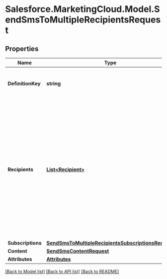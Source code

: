 # Salesforce.MarketingCloud.Model.SendSmsToMultipleRecipientsRequest
## Properties

Name | Type | Description | Notes
------------ | ------------- | ------------- | -------------
**DefinitionKey** | **string** | Unique, user-generated key to access the definition object. | 
**Recipients** | [**List&lt;Recipient&gt;**](Recipient.md) | Array of recipient objects that contain parameters and metadata for the recipients, such as send tracking and personalization attributes. Use this parameter to send to multiple recipients in one request. Use either the recipient or recipients parameter, but not both. | 
**Subscriptions** | [**SendSmsToMultipleRecipientsSubscriptionsRequest**](SendSmsToMultipleRecipientsSubscriptionsRequest.md) |  | [optional] 
**Content** | [**SendSmsContentRequest**](SendSmsContentRequest.md) |  | [optional] 
**Attributes** | [**Attributes**](Attributes.md) |  | [optional] 

[[Back to Model list]](../README.md#documentation-for-models) [[Back to API list]](../README.md#documentation-for-api-endpoints) [[Back to README]](../README.md)

